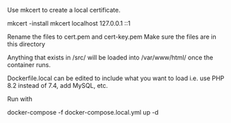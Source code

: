 Use mkcert to create a local certificate.

mkcert -install
mkcert localhost 127.0.0.1 ::1

Rename the files to cert.pem and cert-key.pem
Make sure the files are in this directory

Anything that exists in /src/ will be loaded into /var/www/html/ once the container runs.

Dockerfile.local can be edited to include what you want to load i.e. use PHP 8.2 instead of 7.4, add MySQL, etc.


Run with

docker-compose -f docker-compose.local.yml up -d
